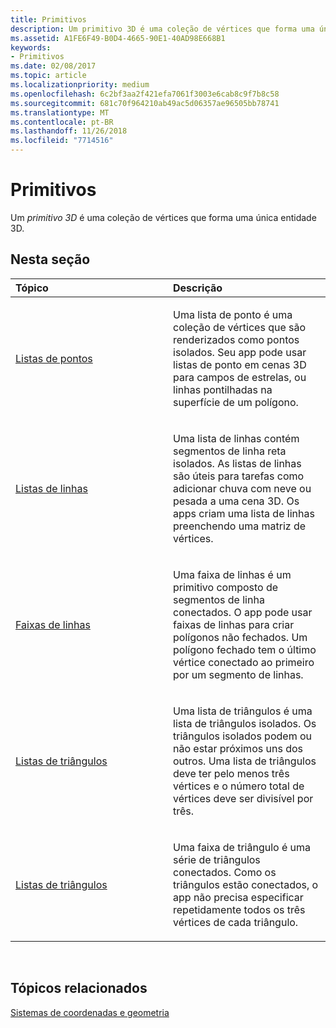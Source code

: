 ```yaml
---
title: Primitivos
description: Um primitivo 3D é uma coleção de vértices que forma uma única entidade 3D.
ms.assetid: A1FE6F49-B0D4-4665-90E1-40AD98E668B1
keywords:
- Primitivos
ms.date: 02/08/2017
ms.topic: article
ms.localizationpriority: medium
ms.openlocfilehash: 6c2bf3aa2f421efa7061f3003e6cab8c9f7b8c58
ms.sourcegitcommit: 681c70f964210ab49ac5d06357ae96505bb78741
ms.translationtype: MT
ms.contentlocale: pt-BR
ms.lasthandoff: 11/26/2018
ms.locfileid: "7714516"
---
```

# <a name="primitives"></a>Primitivos


Um *primitivo 3D* é uma coleção de vértices que forma uma única entidade 3D.

## <a name="span-idin-this-sectionspanin-this-section"></a><span id="in-this-section"></span>Nesta seção


<table>
<colgroup>
<col width="50%" />
<col width="50%" />
</colgroup>
<thead>
<tr class="header">
<th align="left">Tópico</th>
<th align="left">Descrição</th>
</tr>
</thead>
<tbody>
<tr class="odd">
<td align="left"><p><a href="point-lists.md">Listas de pontos</a></p></td>
<td align="left"><p>Uma lista de ponto é uma coleção de vértices que são renderizados como pontos isolados. Seu app pode usar listas de ponto em cenas 3D para campos de estrelas, ou linhas pontilhadas na superfície de um polígono.</p></td>
</tr>
<tr class="even">
<td align="left"><p><a href="line-lists.md">Listas de linhas</a></p></td>
<td align="left"><p>Uma lista de linhas contém segmentos de linha reta isolados. As listas de linhas são úteis para tarefas como adicionar chuva com neve ou pesada a uma cena 3D. Os apps criam uma lista de linhas preenchendo uma matriz de vértices.</p></td>
</tr>
<tr class="odd">
<td align="left"><p><a href="line-strips.md">Faixas de linhas</a></p></td>
<td align="left"><p>Uma faixa de linhas é um primitivo composto de segmentos de linha conectados. O app pode usar faixas de linhas para criar polígonos não fechados. Um polígono fechado tem o último vértice conectado ao primeiro por um segmento de linhas.</p></td>
</tr>
<tr class="even">
<td align="left"><p><a href="triangle-lists.md">Listas de triângulos</a></p></td>
<td align="left"><p>Uma lista de triângulos é uma lista de triângulos isolados. Os triângulos isolados podem ou não estar próximos uns dos outros. Uma lista de triângulos deve ter pelo menos três vértices e o número total de vértices deve ser divisível por três.</p></td>
</tr>
<tr class="odd">
<td align="left"><p><a href="triangle-strips.md">Listas de triângulos</a></p></td>
<td align="left"><p>Uma faixa de triângulo é uma série de triângulos conectados. Como os triângulos estão conectados, o app não precisa especificar repetidamente todos os três vértices de cada triângulo.</p></td>
</tr>
</tbody>
</table>

 

## <a name="span-idrelated-topicsspanrelated-topics"></a><span id="related-topics"></span>Tópicos relacionados


[Sistemas de coordenadas e geometria](coordinate-systems-and-geometry.md)

 

 




